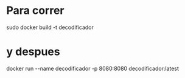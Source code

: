# Para correr

sudo docker build -t decodificador 

# y despues

docker run --name decodificador -p 8080:8080 decodificador:latest